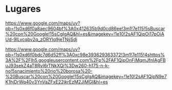 # Lugares

https://www.google.com/maps/uv?pb=!1s0xd6f0a8aec9604bf%3A0x412635b9d0cd86ee!3m1!7e115!5sBuscar%20con%20Google!15sCgIgAQ&hl=es&imagekey=!1e10!2sAF1QipOj17pOiAUd-9lLvcqbv2q_zORYIq9jeTNjjSdj

https://www.google.com/maps/uv?pb=!1s0xd6f0bdc7d6d52ff%3A0xc98e393629363372!3m1!7e115!4shttps%3A%2F%2Flh5.googleusercontent.com%2Fp%2FAF1QipOnFiMqmJfnIAgFBuJ93sekZ4aT8RvI6rTNkXQj%3Dw260-h175-n-k-no!5snacimiento%20rio%20borosa%20-%20Buscar%20con%20Google!15sCgIgAQ&imagekey=!1e10!2sAF1QipN9e7K1hjDrWq40v3YnVaZFxE22jkrEzM2JjMGI&hl=es

